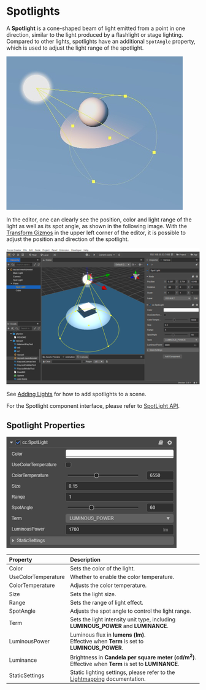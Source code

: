# Spotlights

A **Spotlight** is a cone-shaped beam of light emitted from a point in one direction, similar to the light produced by a flashlight or stage lighting. Compared to other lights, spotlights have an additional `SpotAngle` property, which is used to adjust the light range of the spotlight.

![spotlight](spotlight/spot-light.jpg)

In the editor, one can clearly see the position, color and light range of the light as well as its spot angle, as shown in the following image. With the [Transform Gizmos](../../../../editor/toolbar/index.md) in the upper left corner of the editor, it is possible to adjust the position and direction of the spotlight.

![spotlight](spotlight/spot-light-scene.jpg)

See [Adding Lights](index.md#adding-lights) for how to add spotlights to a scene.

For the Spotlight component interface, please refer to [SpotLight API](%__APIDOC__%/en/#/docs/3.4/en/component-light/Class/SpotLight).

## Spotlight Properties

![image](spotlight/spot-light-prop.png)

| Property | Description |
| :------ | :--- |
| Color | Sets the color of the light. |
| UseColorTemperature | Whether to enable the color temperature. |
| ColorTemperature |Adjusts the color temperature. |
| Size | Sets the light size. |
| Range | Sets the range of light effect. |
| SpotAngle | Adjusts the spot angle to control the light range. |
| Term | Sets the light intensity unit type, including **LUMINOUS_POWER** and **LUMINANCE**.
| LuminousPower | Luminous flux in **lumens (lm)**. <br>Effective when **Term** is set to **LUMINOUS_POWER**. |
| Luminance | Brightness in **Candela per square meter (cd/m<sup>2</sup>)**.<br>Effective when **Term** is set to **LUMINANCE**. |
| StaticSettings | Static lighting settings, please refer to the [Lightmapping](../lightmap.md) documentation. |
